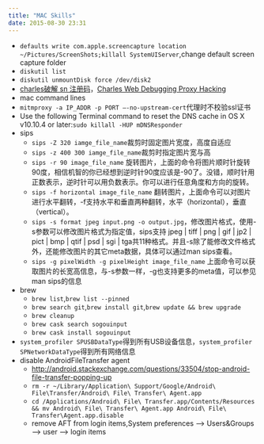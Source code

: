 ```yaml
---
title: "MAC Skills"
date: 2015-08-30 23:31
---
```


+ ``defaults write com.apple.screencapture location ~/Pictures/ScreenShots;killall SystemUIServer``,change default screen capture folder
+ ``diskutil list``
+ ``diskutil unmountDisk force /dev/disk2``
+ [charles破解 sn 注册码](http://www.gfzj.us/2014/12/20/charlse-sn-download.html)，[Charles Web Debugging Proxy Hacking](http://www.gfzj.us/tech/2015/06/24/charles-hacking.html)
+ mac command lines
+ ``mitmproxy -a IP_ADDR -p PORT —-no-upstream-cert``代理时不校验ssl证书
+ Use the following Terminal command to reset the DNS cache in OS X v10.10.4 or later:``sudo killall -HUP mDNSResponder``
+ sips
  + ``sips -Z 320 iamge_file_name``裁剪时固定图片宽度，高度自适应
  + ``sips -z 400 300 iamge_file_name``裁剪时指定图片宽与高
  + ``sips -r 90 image_file_name`` 旋转图片，上面的命令将图片顺时针旋转90度，相信机智的你已经想到逆时针90度应该是-90了。没错，顺时针用正数表示，逆时针可以用负数表示。你可以进行任意角度和方向的旋转。
  + ``sips -f horizontal image_file_name`` 翻转图片，上面命令可以对图片进行水平翻转，-f支持水平和垂直两种翻转，水平（horizontal），垂直（vertical）。
  + ``sips -s format jpeg input.png -o output.jpg``，修改图片格式，使用-s参数可以修改图片格式为指定值，sips支持
jpeg | tiff | png | gif | jp2 | pict | bmp | qtif | psd | sgi | tga共11种格式。并且-s除了能修改文件格式外，还能修改图片的其它meta数据，具体可以通过man sips查看。
  + ``sips -g pixelWidth -g pixelHeight image_file_name`` 上面命令可以获取图片的长宽高信息，与-s参数一样，-g也支持更多的meta值，可以参见man sips的信息
+ brew
  + ``brew list``,``brew list --pinned``
  + ``brew search git``,``brew install git``,``brew update && brew upgrade``
  + ``brew cleanup``
  + ``brew cask search sogouinput``
  + ``brew cask install sogouinput``
+ ``system_profiler SPUSBDataType``得到所有USB设备信息，``system_profiler SPNetworkDataType``得到所有网络信息
+ disable AndroidFileTransfer agent
  + http://android.stackexchange.com/questions/33504/stop-android-file-transfer-popping-up
  + ``rm -r ~/Library/Application\ Support/Google/Android\ File\Transfer/Android\ File\ Transfer\ Agent.app``
  + ``cd /Applications/Android\ File\ Transfer.app/Contents/Resources && mv Android\ File\ Transfer\ Agent.app Android\ File\ Transfer\Agent.app.disable``
  + remove AFT from login items,System preferences --> Users&Groups --> user --> login items